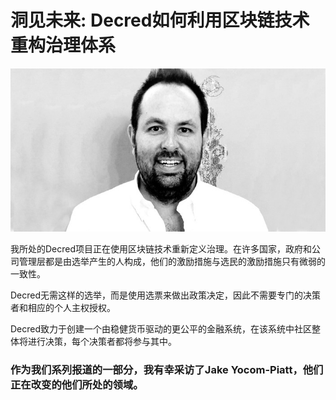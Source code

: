# 洞见未来: Decred如何利用区块链技术重构治理体系
 
![abstract art](img/jyp.jpeg)

我所处的Decred项目正在使用区块链技术重新定义治理。在许多国家，政府和公司管理层都是由选举产生的人构成，他们的激励措施与选民的激励措施只有微弱的一致性。

Decred无需这样的选举，而是使用选票来做出政策决定，因此不需要专门的决策者和相应的个人主权授权。

Decred致力于创建一个由稳健货币驱动的更公平的金融系统，在该系统中社区整体将进行决策，每个决策者都将参与其中。

### 作为我们系列报道的一部分，我有幸采访了Jake Yocom-Piatt，他们正在改变的他们所处的领域。


